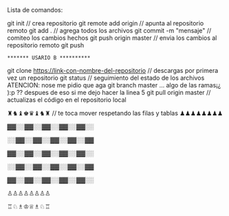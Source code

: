 Lista de comandos:

git init // crea repositorio
git remote add origin <url> // apunta al repositorio remoto
git add . // agrega todos los archivos
git commit -m "mensaje" // comiteo los cambios hechos
git push origin master // envia los cambios al repositorio remoto
git push <nombre-remoto> <nombre-rama></nombre-rama>

	******* USARIO B **********
git clone <https://link-con-nombre-del-repositorio> // descargas por primera vez un repositorio
git status // seguimiento del estado de los archivos
ATENCION: nose me pidio que aga git branch master ... algo de las ramas¡¿ ):p ?? despues de eso si me dejo hacer  la linea 5 
git pull origin master // actualizas el código en el repositorio local



♜♞♝♚♛♝♞♜                     // te toca mover respetando las filas y tablas
♟♟♟♟♟♟♟♟

  ▓▓░░▓▓░░▓▓░░▓▓░░▓▓░░

  ░░▓▓░░▓▓░░▓▓░░▓▓░░▓▓

  ▓▓░░▓▓░░▓▓░░▓▓░░▓▓░░

  ░░▓▓░░▓▓░░▓▓░░▓▓░░▓▓  

  ▓▓░░▓▓░░▓▓░░▓▓░░▓▓░░

♙♙♙♙♙♙♙♙

♖♘♗♔♕♗♘♖
